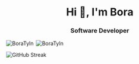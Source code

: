 <h1 align="center">Hi 👋, I'm Bora</h1>
<h3 align="center">Software Developer</h3>

<p><img align="left" src="https://github-readme-stats.vercel.app/api/top-langs?username=BoraTyln&show_icons=true&locale=en&layout=compact&bg_color=000000&text_color=ff0066" alt="BoraTyln" /></p>

<p>&nbsp;<img left="right" src="https://github-readme-stats.vercel.app/api?username=BoraTyln&show_icons=true&locale=en&bg_color=000000&text_color=6666ff" alt="BoraTyln" /></p>

<a ><img src="https://streak-stats.demolab.com?user=BoraTyln&theme=highcontrast" alt="GitHub Streak" /></a>
